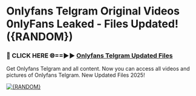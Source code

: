 # Onlyfans Telgram Original Videos 0nlyFans Leaked - Files Updated! ({RANDOM})

<h3>🔴 CLICK HERE 🌐==►► <a href="https://betterlinks.top/A2PfLJ" rel="nofollow">Onlyfans Telgram Updated Files</a></h3>

Get Onlyfans Telgram and all content. Now you can access all videos and pictures of Onlyfans Telgram. New Updated Files 2025!

[![{RANDOM}](https://i.imgur.com/ppqm5kG.gif)](https://betterlinks.top/A2PfLJ)